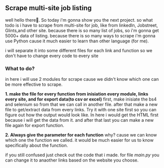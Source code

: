 ## Scrape multi-site job listing
well hello there👋. So today i'm gonna show you the next project. so what todo is i have to scrape from multi-site for job, like from linkedIn, Jobstreet, Glints,and other site.
because there is so many list of jobs, so i'm gonna get 5000+ data of listing. because there is so many ways to scrape i'm gonna use Python cause it much easier to learn than other language
(for me).

i will separate it into some different files for each link and function so we don't have to change every code to every site

### What to do?
in here i will use 2 modules for scrape cause we didn't know which one can be more effective to scrape.

**1. make the file for every function from inisiation every module, links every site, and for export data(to csv or excel)**
first, make inisiate the bs4 and selenium so from that we can call in another file. after that make a new file to get/extract data from every links. Try it with one site first so you can figure out how the output would look like. In here i would get the HTML first because i will get the data from it. and after that last you can make a new file again for export function.

**2. Always give the parameter for each function**
why? cause we can know which one the function we called.  it would be much easier for us to know specifically about the function.

if you still confused just check out the code that i made. for file _main.py_ you can change it to anaother links based on the website you choose.
   
